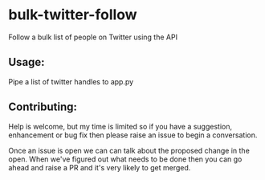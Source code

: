 # bulk-twitter-follow
Follow a bulk list of people on Twitter using the API

## Usage: 

Pipe a list of twitter handles to app.py

## Contributing:

Help is welcome, but my time is limited so if you have a suggestion, enhancement or bug fix then please raise an issue to begin a conversation.

Once an issue is open we can can talk about the proposed change in the open. When we've figured out what needs to be done then you can go ahead and raise a PR and it's very likely to get merged.
